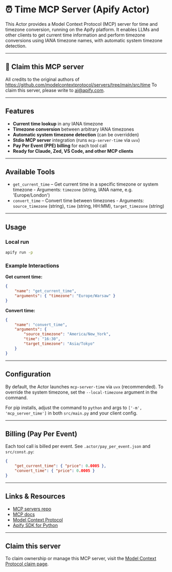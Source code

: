 # ⏰ Time MCP Server (Apify Actor)

This Actor provides a Model Context Protocol (MCP) server for time and timezone conversion, running on the Apify platform. It enables LLMs and other clients to get current time information and perform timezone conversions using IANA timezone names, with automatic system timezone detection.

---

## 🚩 Claim this MCP server
All credits to the original authors of <https://github.com/modelcontextprotocol/servers/tree/main/src/time>
To claim this server, please write to [ai@apify.com](mailto:ai@apify.com).

---
## Features

- **Current time lookup** in any IANA timezone
- **Timezone conversion** between arbitrary IANA timezones
- **Automatic system timezone detection** (can be overridden)
- **Stdio MCP server** integration (runs `mcp-server-time` via `uvx`)
- **Pay Per Event (PPE) billing** for each tool call
- **Ready for Claude, Zed, VS Code, and other MCP clients**

---

## Available Tools

- `get_current_time` – Get current time in a specific timezone or system timezone
        - Arguments: `timezone` (string, IANA name, e.g. 'Europe/London')
- `convert_time` – Convert time between timezones
        - Arguments: `source_timezone` (string), `time` (string, HH:MM), `target_timezone` (string)

---

## Usage

### Local run

```sh
apify run -p
```

### Example Interactions

**Get current time:**

```json
{
    "name": "get_current_time",
    "arguments": { "timezone": "Europe/Warsaw" }
}
```

**Convert time:**

```json
{
    "name": "convert_time",
    "arguments": {
        "source_timezone": "America/New_York",
        "time": "16:30",
        "target_timezone": "Asia/Tokyo"
    }
}
```

---

## Configuration

By default, the Actor launches `mcp-server-time` via `uvx` (recommended). To override the system timezone, set the `--local-timezone` argument in the command.

For pip installs, adjust the command to `python` and args to `['-m', 'mcp_server_time']` in both `src/main.py` and your client config.

---

## Billing (Pay Per Event)

Each tool call is billed per event. See `.actor/pay_per_event.json` and `src/const.py`:

```json
{
    "get_current_time": { "price": 0.0005 },
    "convert_time": { "price": 0.0005 }
}
```

---

## Links & Resources

- [MCP servers repo](https://github.com/apify/mcp-servers)
- [MCP docs](https://mcp.apify.com)
- [Model Context Protocol](https://modelcontextprotocol.io)
- [Apify SDK for Python](https://docs.apify.com/sdk/python)

---

## Claim this server

To claim ownership or manage this MCP server, visit the [Model Context Protocol claim page](https://github.com/modelcontextprotocol/servers/tree/main/src/time).
